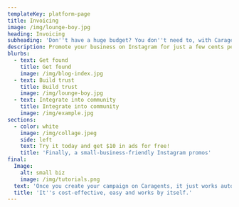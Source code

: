 ```yaml
---
templateKey: platform-page
title: Invoicing
image: /img/lounge-boy.jpg
heading: Invoicing
subheading: 'Don''t have a huge budget? You don''t need to, with Caragents'
description: Promote your business on Instagram for just a few cents per post.
blurbs:
  - text: Get found
    title: Get found
    image: /img/blog-index.jpg
  - text: Build trust
    title: Build trust
    image: /img/lounge-boy.jpg
  - text: Integrate into community
    title: Integrate into community
    image: /img/example.jpg
sections:
  - color: white
    image: /img/collage.jpeg
    side: left
    text: Try it today and get $10 in ads for free!
    title: 'Finally, a small-business-friendly Instagram promos'
final:
  Image:
    alt: small biz
    image: /img/tutorials.png
  text: 'Once you create your campaign on Caragents, it just works automatically for you.'
  title: 'It''s cost-effective, easy and works by itself.'
---
```

